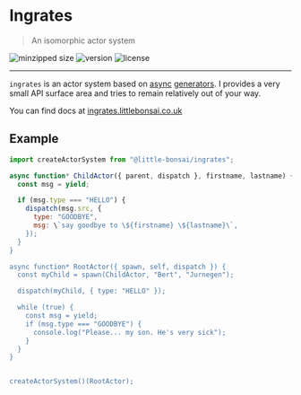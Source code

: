 # Ingrates

> An isomorphic actor system

![minzipped size](https://badgen.net/bundlephobia/minzip/@little-bonsai/ingrates)
![version](https://badgen.net/npm/v/@little-bonsai/ingrates)
![license](https://badgen.net/npm/license/@little-bonsai/ingrates)

---

`ingrates` is an actor system based on [async](async) [generators](generators). I provides a very small API surface area and tries to remain relatively out of your way.

You can find docs at [ingrates.littlebonsai.co.uk](https://ingrates.littlebonsai.co.uk)

## Example

```javascript
import createActorSystem from "@little-bonsai/ingrates";

async function* ChildActor({ parent, dispatch }, firstname, lastname) {
  const msg = yield;

  if (msg.type === "HELLO") {
    dispatch(msg.src, {
      type: "GOODBYE",
      msg: \`say goodbye to \${firstname} \${lastname}\`,
    });
  }
}

async function* RootActor({ spawn, self, dispatch }) {
  const myChild = spawn(ChildActor, "Bert", "Jurnegen");

  dispatch(myChild, { type: "HELLO" });

  while (true) {
    const msg = yield;
    if (msg.type === "GOODBYE") {
      console.log("Please... my son. He's very sick");
    }
  }
}


createActorSystem()(RootActor);
```

[async]: https://developer.mozilla.org/en-US/docs/Web/JavaScript/Reference/Statements/async_function
[generators]: https://developer.mozilla.org/en-US/docs/Web/JavaScript/Reference/Global_Objects/GeneratorA
